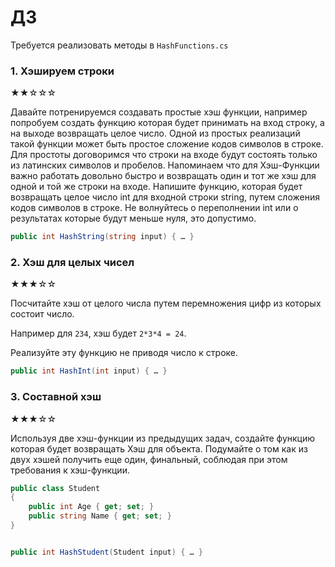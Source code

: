 # ДЗ 
Требуется реализовать методы в `HashFunctions.cs`

### 1. Хэшируем строки
★★☆☆☆

Давайте потренируемся создавать простые хэш функции, например попробуем создать функцию которая будет принимать на вход строку, а на выходе возвращать целое число. 
Одной из простых реализаций такой функции может быть простое сложение кодов символов в строке.
Для простоты договоримся что строки на входе будут состоять только из латинских символов и пробелов.
Напоминаем что для Хэш-Функции важно работать довольно быстро и возвращать один и тот же хэш для одной и той же строки на входе.
Напишите функцию, которая будет возвращать целое число int для входной строки string, путем сложения кодов символов в строке. 
Не волнуйтесь о переполнении int или о результатах которые будут меньше нуля, это допустимо.

```C#
public int HashString(string input) { … }
```

### 2. Хэш для целых чисел
★★★☆☆

Посчитайте хэш от целого числа путем перемножения цифр из которых состоит число.

Например для `234`, хэш будет `2*3*4 = 24`. 

Реализуйте эту функцию не приводя число к строке.

```C#
public int HashInt(int input) { … }
```

### 3. Составной хэш
★★★☆☆

Используя две хэш-функции из предыдущих задач, создайте функцию которая будет возвращать Хэш для объекта. 
Подумайте о том как из двух хэшей получить еще один, финальный, соблюдая при этом требования к хэш-функции.

```C#
public class Student
{
	public int Age { get; set; }
	public string Name { get; set; }
}


public int HashStudent(Student input) { … }
```
